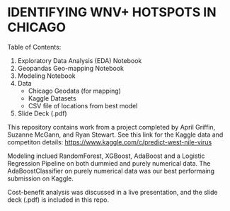 
# IDENTIFYING WNV+ HOTSPOTS IN CHICAGO

Table of Contents:
1. Exploratory Data Analysis (EDA) Notebook
2. Geopandas Geo-mapping Notebook
3. Modeling Notebook
4. Data
    - Chicago Geodata (for mapping)
    - Kaggle Datasets
    - CSV file of locations from best model
5. Slide Deck (.pdf)

This repository contains work from a project completed by April Griffin, Suzanne McGann, and Ryan Stewart.
See this link for the Kaggle data and competiton details: https://www.kaggle.com/c/predict-west-nile-virus

Modeling inclued RandomForest, XGBoost, AdaBoost and a Logistic Regression Pipeline on both dummied and purely numerical data.
The AdaBoostClassifier on purely numerical data was our best performaing submission on Kaggle.

Cost-benefit analysis was discussed in a live presentation, and the slide deck (.pdf) is included in this repo.
